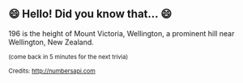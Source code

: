 ## 😄 Hello! Did you know that... 😄
196 is the height of Mount Victoria, Wellington, a prominent hill near Wellington, New Zealand.

<sup>(come back in 5 minutes for the next trivia)</sup>


<sup>Credits: http://numbersapi.com</sup>
